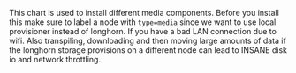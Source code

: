 This chart is used to install different media components.
Before you install this make sure to label a node with `type=media` since we want to use local provisioner instead of longhorn.
If you have a bad LAN connection due to wifi. Also transpiling, downloading and then moving large amounts of data if the longhorn storage 
provisions on a different node can lead to INSANE disk io and network throttling.
